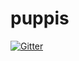 # puppis

[![Gitter](https://badges.gitter.im/Join%20Chat.svg)](https://gitter.im/ehedrick/puppis?utm_source=badge&utm_medium=badge&utm_campaign=pr-badge&utm_content=badge)
